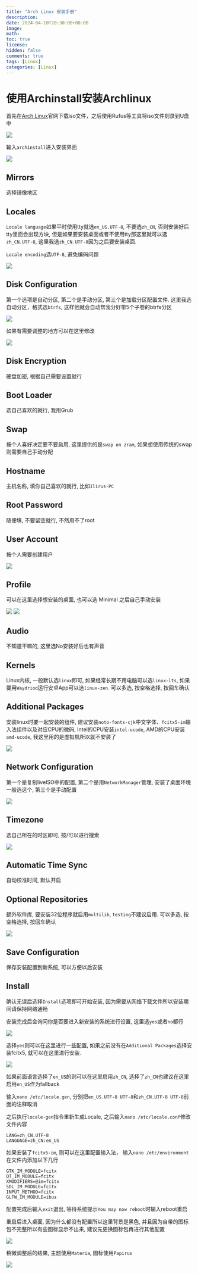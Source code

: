 ```yaml
---
title: "Arch Linux 安装手册"
description:
date: 2024-04-10T20:30:00+08:00
image:
math:
toc: true
license:
hidden: false
comments: true
tags: [Linux]
categories: [Linux]
---
```


# 使用Archinstall安装Archlinux

首先在[Arch Linux](https://archlinux.org/download)官网下载iso文件，之后使用Rufus等工具将iso文件刻录到U盘中

![](00.png)

输入`archinstall`进入安装界面

![](01.png)

## Mirrors
选择镜像地区

## Locales
`Locale language`如果平时使用tty就选`en_US.UTF-8`, 不要选`zh_CN`, 否则安装好后tty里面会出现方块, 但是如果要安装桌面或者不使用tty那这里就可以选`zh_CN.UTF-8`, 这里我选`zh_CN.UTF-8`因为之后要安装桌面.

`Locale encoding`选`UTF-8`, 避免编码问题

![](02.png)

## Disk Configuration
第一个选项是自动分区, 第二个是手动分区, 第三个是加载分区配置文件. 这里我选自动分区，格式选`btrfs`, 这样他就会自动帮我分好带5个子卷的btrfs分区

![](03.png)

如果有需要调整的地方可以在这里修改

![](04.png)

## Disk Encryption
硬盘加密, 根据自己需要设置就行

## Boot Loader
选自己喜欢的就行, 我用Grub

## Swap
按个人喜好决定要不要启用, 这里提供的是`swap on zram`, 如果想使用传统的swap则需要自己手动分配

## Hostname
主机名称, 填你自己喜欢的就行, 比如`Ilirus-PC`

## Root Password
随便填, 不要留空就行, 不然用不了root

## User Account
按个人需要创建用户

![](05.png)

## Profile
可以在这里选择想安装的桌面, 也可以选 Minimal 之后自己手动安装

![](06.png)
![](07.png)

## Audio
不知道干嘛的, 这里选No安装好后也有声音

## Kernels
Linux内核, 一般默认选`linux`即可, 如果经常长期不用电脑可以选`linux-lts`, 如果要用`Waydriod`运行安卓App可以选`linux-zen`. 可以多选, 按空格选择, 按回车确认

## Additional Packages
安装linux时要一起安装的组件, 建议安装`noto-fonts-cjk`中文字体、`fcitx5-im`输入法组件以及对应CPU的微码, Intel的CPU安装`intel-ucode`, AMD的CPU安装`amd-ucode`, 我这里用的是虚拟机所以就不安装了

![](08.png)

## Network Configuration
第一个是复制liveISO中的配置, 第二个是用`NetworkManager`管理, 安装了桌面环境一般选这个, 第三个是手动配置

![](09.png)

## Timezone
选自己所在的时区即可, 按/可以进行搜索

![](10.png)

## Automatic Time Sync
自动校准时间, 默认开启

## Optional Repositories
额外软件库, 要安装32位程序就启用`multilib`, `testing`不建议启用. 可以多选, 按空格选择, 按回车确认

![](11.png)

## Save Configuration
保存安装配置到新系统, 可以方便以后安装

## Install
确认无误后选择`Install`选项即可开始安装, 因为需要从网络下载文件所以安装期间请保持网络通畅

安装完成后会询问你是否要进入新安装的系统进行设置, 这里选`yes`或者`no`都行

![](12.png)

选择`yes`则可以在这里进行一些配置, 如果之前没有在`Additional Packages`选择安装fcitx5, 就可以在这里进行安装.

![](13.png)

如果前面语言选择了`en_US`的则可以在这里启用`zh_CN`, 选择了`zh_CN`也建议在这里启用`en_US`作为fallback

输入`nano /etc/locale.gen`, 分别把`en_US.UTF-8 UTF-8`和`zh_CN.UTF-8 UTF-8`前面的注释取消

之后执行`locale-gen`指令重新生成Locale, 之后输入`nano /etc/locale.conf`修改文件内容
```
LANG=zh_CN.UTF-8
LANGUAGE=zh_CN:en_US
```

如果安装了`fcitx5-im`, 则可以在这里配置输入法， 输入`nano /etc/environment`在文件内添加以下几行
```
GTK_IM_MODULE=fcitx
QT_IM_MODULE=fcitx
XMODIFIERS=@im=fcitx
SDL_IM_MODULE=fcitx
INPUT_METHOD=fcitx
GLFW_IM_MODULE=ibus
```


配置完成后输入`exit`退出, 等待系统提示`You may now reboot`时输入reboot重启

重启后进入桌面, 因为什么都没有配置所以这里背景是黑色, 并且因为自带的图标包不完整所以有些图标显示不出来, 建议先更换图标包再进行其他配置

![](14.png)

稍微调整后的结果, 主题使用`Materia`, 图标使用`Papirus`

![](15.png)
